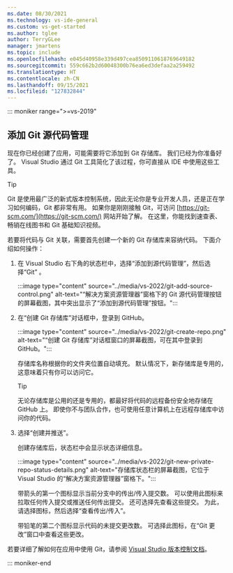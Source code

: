 ```yaml
---
ms.date: 08/30/2021
ms.technology: vs-ide-general
ms.custom: vs-get-started
ms.author: tglee
author: TerryGLee
manager: jmartens
ms.topic: include
ms.openlocfilehash: e045d40958e339d497cea8509110618769649182
ms.sourcegitcommit: 559c662b2d60048300b76ea6ed3defaa2a259492
ms.translationtype: HT
ms.contentlocale: zh-CN
ms.lasthandoff: 09/15/2021
ms.locfileid: "127832844"
---
```

::: moniker range=">=vs-2019"

## <a name="add-git-source-control"></a>添加 Git 源代码管理

现在你已经创建了应用，可能需要将它添加到 Git 存储库。 我们已经为你准备好了。 Visual Studio 通过 Git 工具简化了该过程，你可直接从 IDE 中使用这些工具。

> [!TIP]
> Git 是使用最广泛的新式版本控制系统，因此无论你是专业开发人员，还是正在学习如何编码，Git 都非常有用。 如果你是刚刚接触 Git，可访问 [https://git-scm.com/](https://git-scm.com/) 网站开始了解。 在这里，你能找到速查表、畅销在线图书和 Git 基础知识视频。

若要将代码与 Git 关联，需要首先创建一个新的 Git 存储库来容纳代码。 下面介绍如何操作：

1. 在 Visual Studio 右下角的状态栏中，选择“添加到源代码管理”，然后选择“Git” 。

    :::image type="content" source="../media/vs-2022/git-add-source-control.png" alt-text="“解决方案资源管理器”窗格下的 Git 源代码管理按钮的屏幕截图，其中突出显示了“添加到源代码管理”按钮。":::

1. 在“创建 Git 存储库”对话框中，登录到 GitHub。

    :::image type="content" source="../media/vs-2022/git-create-repo.png" alt-text="“创建 Git 存储库”对话框窗口的屏幕截图，可在其中登录到 GitHub。":::

    存储库名称根据你的文件夹位置自动填充。 默认情况下，新存储库是专用的，这意味着只有你可以访问它。

    > [!TIP]
    > 无论存储库是公用的还是专用的，都最好将代码的远程备份安全地存储在 GitHub 上。 即使你不与团队合作，也可使用任意计算机上在远程存储库中访问你的代码。

1. 选择“创建并推送”。

    创建存储库后，状态栏中会显示状态详细信息。

    :::image type="content" source="../media/vs-2022/git-new-private-repo-status-details.png" alt-text="存储库状态栏的屏幕截图，它位于 Visual Studio 的“解决方案资源管理器”窗格下。":::

    带箭头的第一个图标显示当前分支中的传出/传入提交数。 可以使用此图标来拉取任何传入提交或推送任何传出提交。 还可选择先查看这些提交。 为此，请选择图标，然后选择“查看传出/传入”。

    带铅笔的第二个图标显示代码的未提交更改数。 可选择此图标，在“Git 更改”窗口中查看这些更改。

若要详细了解如何在应用中使用 Git，请参阅 [Visual Studio 版本控制文档](../../version-control/index.yml)。

::: moniker-end